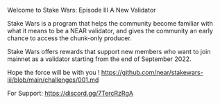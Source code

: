 Welcome to Stake Wars: Episode III A New Validator

Stake Wars is a program that helps the community become familiar with what it means to be a NEAR validator, and gives the community an early chance to access the chunk-only producer.

Stake Wars offers rewards that support new members who want to join mainnet as a validator starting from the end of September 2022.

Hope the force will be with you !
https://github.com/near/stakewars-iii/blob/main/challenges/001.md


For Support: https://discord.gg/7TercRzRgA
